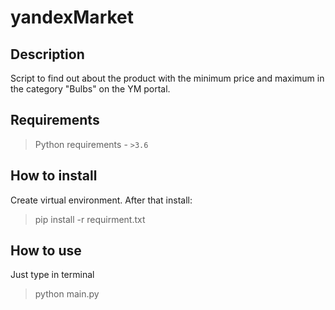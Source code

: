 # yandexMarket
## Description
Script to find out about the product with the minimum price and maximum in the category "Bulbs" on the YM portal.

## Requirements
> Python requirements - `>3.6`

## How to install
Create virtual environment.
After that install:
> pip install -r requirment.txt

## How to use
Just type in terminal
> python main.py